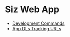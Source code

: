 # Siz Web App
- [Development Commands](doc/development-commands.md)
- [App DLs Tracking URLs](conf/app-dl-urls.yaml)

